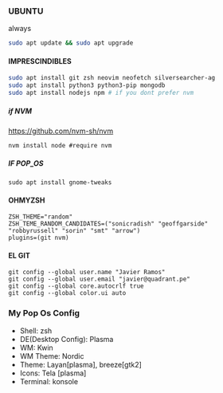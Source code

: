 ### UBUNTU

always

```bash
sudo apt update && sudo apt upgrade
```

#### IMPRESCINDIBLES

```bash
sudo apt install git zsh neovim neofetch silversearcher-ag
sudo apt install python3 python3-pip mongodb 
sudo apt install nodejs npm # if you dont prefer nvm
```
##### if NVM 
https://github.com/nvm-sh/nvm
```
nvm install node #require nvm
```

##### IF POP_OS
```
sudo apt install gnome-tweaks
```


#### OHMYZSH

```
ZSH_THEME="random"
ZSH_TEME_RANDOM_CANDIDATES=("sonicradish" "geoffgarside" "robbyrussell" "sorin" "smt" "arrow")
plugins=(git nvm)
```

#### EL GIT

```
git config --global user.name "Javier Ramos"
git config --global user.email "javier@quadrant.pe"
git config --global core.autocrlf true
git config --global color.ui auto
```

### My Pop Os Config

- Shell: zsh
- DE(Desktop Config): Plasma
- WM: Kwin
- WM Theme: Nordic
- Theme: Layan[plasma], breeze[gtk2]
- Icons: Tela [plasma]
- Terminal: konsole
